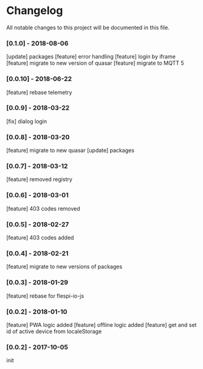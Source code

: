 # Changelog
All notable changes to this project will be documented in this file.
### [0.1.0] - 2018-08-06
[update] packages
[feature] error handling
[feature] login by iframe
[feature] migrate to new version of quasar
[feature] migrate to MQTT 5
### [0.0.10] - 2018-06-22
[feature] rebase telemetry
### [0.0.9] - 2018-03-22
[fix] dialog login
### [0.0.8] - 2018-03-20
[feature] migrate to new quasar
[update] packages
### [0.0.7] - 2018-03-12
[feature] removed registry
### [0.0.6] - 2018-03-01
[feature] 403 codes removed
### [0.0.5] - 2018-02-27
[feature] 403 codes added
### [0.0.4] - 2018-02-21
[feature] migrate to new versions of packages
### [0.0.3] - 2018-01-29
[feature] rebase for flespi-io-js
### [0.0.2] - 2018-01-10
[feature] PWA logic added
[feature] offline logic added
[feature] get and set id of active device from localeStorage
### [0.0.2] - 2017-10-05
init
